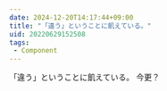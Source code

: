 ```yaml
---
date: 2024-12-20T14:17:44+09:00
title: "「違う」ということに飢えている。"
uid: 20220629152508
tags:
 - Component
---
```


「違う」ということに飢えている。
今更？